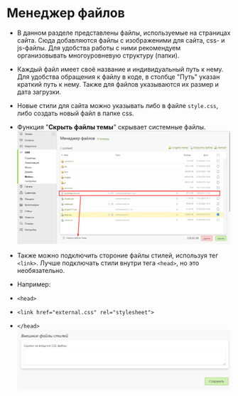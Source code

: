 # Менеджер файлов
* В данном разделе представлены файлы, используемые на страницах сайта. Сюда добавляются файлы с изображеними для сайта, css- и js-файлы. Для удобства работы с ними рекомендуем организовывать многоуровневую структуру (папки).
* Каждый файл имеет своё название и индивидуальный путь к нему. Для удобства обращения к файлу в коде, в столбце "Путь" указан краткий путь к нему. Также для файлов указываются их размер и дата загрузки.
* Новые стили для сайта можно указывать либо в файле `style.css`, либо создать новый файл в папке css.
* Функция "__Скрыть файлы темы__" скрывает системные файлы.
![](../_media/cms/cms21.png)

* Также можно подключить стороние файлы стилей, используя тег `<link>`. Лучше подключать стили внутри тега `<head>`, но это необязательно.
* Например:
* `<head>`
*   `<link href="external.css" rel="stylesheet">`
* `</head>`
![](../_media/cms/external-style-files.png)